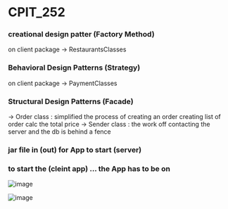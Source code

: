 # CPIT_252

### creational design patter (Factory Method) 
on client package -> RestaurantsClasses

### Behavioral Design Patterns (Strategy)
on client package -> PaymentClasses

### Structural Design Patterns (Facade)
-> Order class : simplified the process of creating an order
creating list of order
calc the total price
-> Sender class : the work off contacting the server and the db is behind a fence

### jar file in (out) for App to start (server)
### to start the (cleint app) ... the App has to be on 

![image](https://user-images.githubusercontent.com/113537572/201949991-1f56d261-8753-4667-b18a-1178ec09c28a.png)

![image](https://user-images.githubusercontent.com/113537572/201950444-25047844-c24b-47e6-8be1-ded44ec04471.png)

